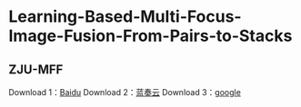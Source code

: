 # Learning-Based-Multi-Focus-Image-Fusion-From-Pairs-to-Stacks
## ZJU-MFF
Download 1：[Baidu](https://pan.baidu.com/s/1sZZujfT3Jg_xFhL2eiykmg?pwd=cite)
Download 2：[蓝奏云](https://wwpb.lanzouu.com/iRMd01hnpuuh)
Download 3：[google](https://drive.google.com/file/d/1UtT3ZLLoxuf_M5R-DNnukycz7W4q71uh/view?usp=drive_link)
